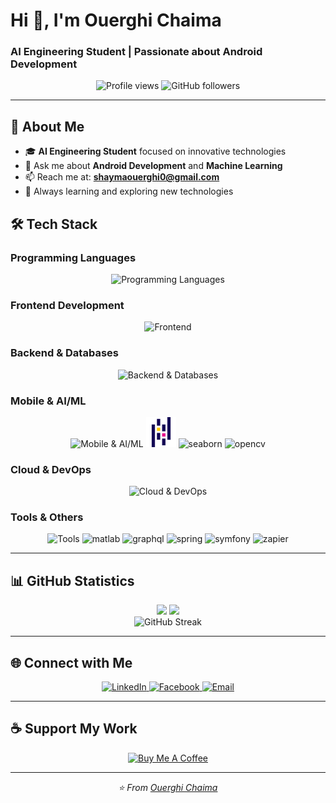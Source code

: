 # Hi 👋, I'm Ouerghi Chaima
### AI Engineering Student | Passionate about Android Development

<div align="center">
  <img src="https://komarev.com/ghpvc/?username=ouerghi23&label=Profile%20views&color=0e75b6&style=flat-square" alt="Profile views" />
  <img src="https://img.shields.io/github/followers/ouerghi23?label=Followers&style=flat-square&color=0e75b6" alt="GitHub followers" />
</div>

---

## 🚀 About Me

- 🎓 **AI Engineering Student** focused on innovative technologies
- 💬 Ask me about **Android Development** and **Machine Learning**
- 📫 Reach me at: **shaymaouerghi0@gmail.com**
- 🌟 Always learning and exploring new technologies

## 🛠️ Tech Stack

### Programming Languages
<div align="center">
  <img src="https://skillicons.dev/icons?i=python,java,kotlin,javascript,typescript,c,cs,php" alt="Programming Languages" />
</div>

### Frontend Development
<div align="center">
  <img src="https://skillicons.dev/icons?i=html,css,react,angular,bootstrap" alt="Frontend" />
</div>

### Backend & Databases
<div align="center">
  <img src="https://skillicons.dev/icons?i=nodejs,express,mongodb,mysql,postgresql,oracle,sqlite" alt="Backend & Databases" />
</div>

### Mobile & AI/ML
<div align="center">
  <img src="https://skillicons.dev/icons?i=android,tensorflow" alt="Mobile & AI/ML" />
  <img src="https://raw.githubusercontent.com/devicons/devicon/2ae2a900d2f041da66e950e4d48052658d850630/icons/pandas/pandas-original.svg" alt="pandas" width="48" height="48"/>
  <img src="https://seaborn.pydata.org/_images/logo-mark-lightbg.svg" alt="seaborn" width="48" height="48"/>
  <img src="https://www.vectorlogo.zone/logos/opencv/opencv-icon.svg" alt="opencv" width="48" height="48"/>
</div>

### Cloud & DevOps
<div align="center">
  <img src="https://skillicons.dev/icons?i=aws,gcp,firebase,docker,git,linux" alt="Cloud & DevOps" />
</div>

### Tools & Others
<div align="center">
  <img src="https://skillicons.dev/icons?i=postman,arduino" alt="Tools" />
  <img src="https://upload.wikimedia.org/wikipedia/commons/2/21/Matlab_Logo.png" alt="matlab" width="48" height="48"/>
  <img src="https://www.vectorlogo.zone/logos/graphql/graphql-icon.svg" alt="graphql" width="48" height="48"/>
  <img src="https://www.vectorlogo.zone/logos/springio/springio-icon.svg" alt="spring" width="48" height="48"/>
  <img src="https://symfony.com/logos/symfony_black_03.svg" alt="symfony" width="48" height="48"/>
  <img src="https://www.vectorlogo.zone/logos/zapier/zapier-icon.svg" alt="zapier" width="48" height="48"/>
</div>

---

## 📊 GitHub Statistics

<div align="center">
  <img height="180em" src="https://github-readme-stats.vercel.app/api?username=ouerghi23&show_icons=true&theme=tokyonight&include_all_commits=true&count_private=true"/>
  <img height="180em" src="https://github-readme-stats.vercel.app/api/top-langs/?username=ouerghi23&layout=compact&langs_count=8&theme=tokyonight"/>
</div>

<div align="center">
  <img src="https://github-readme-streak-stats.herokuapp.com/?user=ouerghi23&theme=tokyonight" alt="GitHub Streak" />
</div>

---

## 🌐 Connect with Me

<div align="center">
  <a href="https://linkedin.com/in/ouerghi-chaïma" target="_blank">
    <img src="https://img.shields.io/badge/LinkedIn-0077B5?style=for-the-badge&logo=linkedin&logoColor=white" alt="LinkedIn" />
  </a>
  <a href="https://fb.com/ouerghi-chaïma" target="_blank">
    <img src="https://img.shields.io/badge/Facebook-1877F2?style=for-the-badge&logo=facebook&logoColor=white" alt="Facebook" />
  </a>
  <a href="mailto:shaymaouerghi0@gmail.com">
    <img src="https://img.shields.io/badge/Email-D14836?style=for-the-badge&logo=gmail&logoColor=white" alt="Email" />
  </a>
</div>

---

## ☕ Support My Work

<div align="center">
  <a href="https://www.buymeacoffee.com/ouerghishayma" target="_blank">
    <img src="https://cdn.buymeacoffee.com/buttons/v2/default-yellow.png" height="50" width="210" alt="Buy Me A Coffee" />
  </a>
</div>

---

<div align="center">
  <i>⭐️ From <a href="https://github.com/ouerghi23">Ouerghi Chaima</a></i>
</div>
